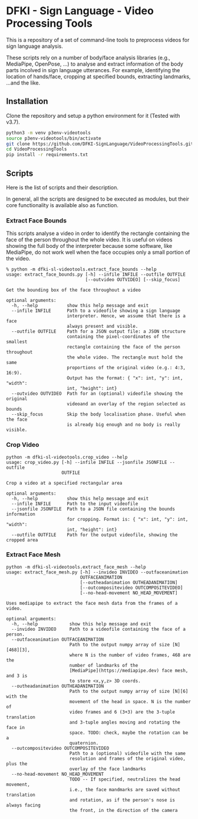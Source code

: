 # DFKI - Sign Language - Video Processing Tools

This is a repository of a set of command-line tools to preprocess videos for sign language analysis.

These scripts rely on a number of body/face analysis libraries (e.g., MediaPipe, OpenPose, ...) to analyse and extract information of the body parts incolved in sign language utterances. For example, identifying the location of hands/face, cropping at specified bounds, extracting landmarks, ...and the like.

## Installation

Clone the repository and setup a python environment for it (Tested with v3.7).

```sh
python3 -m venv p3env-videotools
source p3env-videotools/bin/activate
git clone https://github.com/DFKI-SignLanguage/VideoProcessingTools.git
cd VideoProcessingTools
pip install -r requirements.txt
```

## Scripts

Here is the list of scripts and their description.

In general, all the scripts are designed to be executed as modules, but their core functionality is available also as function.

### Extract Face Bounds

This scripts analyse a video in order to identify the rectangle containing the face of the person throughout the whole video.
It is useful on videos showing the full body of the interpreter because some software, like MediaPipe, do not work well when the face occupies only a small portion of the video.

```
% python -m dfki-sl-videotools.extract_face_bounds --help
usage: extract_face_bounds.py [-h] --infile INFILE --outfile OUTFILE
                              [--outvideo OUTVIDEO] [--skip_focus]

Get the bounding box of the face throughout a video

optional arguments:
  -h, --help           show this help message and exit
  --infile INFILE      Path to a videofile showing a sign language
                       interpreter. Hence, we assume that there is a face
                       always present and visible.
  --outfile OUTFILE    Path for a JSON output file: a JSON structure
                       containing the pixel-coordinates of the smallest
                       rectangle containing the face of the person throughout
                       the whole video. The rectangle must hold the same
                       proportions of the original video (e.g.: 4:3, 16:9).
                       Output has the format: { "x": int, "y": int, "width":
                       int, "height": int}
  --outvideo OUTVIDEO  Path for an (optional) videofile showing the original
                       videoand an overlay of the region selected as bounds
  --skip_focus         Skip the body localisation phase. Useful when the face
                       is already big enough and no body is really visible.
```

### Crop Video

```
python -m dfki-sl-videotools.crop_video --help         
usage: crop_video.py [-h] --infile INFILE --jsonfile JSONFILE --outfile
                     OUTFILE

Crop a video at a specified rectangular area

optional arguments:
  -h, --help           show this help message and exit
  --infile INFILE      Path to the input videofile
  --jsonfile JSONFILE  Path to a JSON file containing the bounds information
                       for cropping. Format is: { "x": int, "y": int, "width":
                       int, "height": int}
  --outfile OUTFILE    Path for the output videofile, showing the cropped area
```


### Extract Face Mesh

```
python -m dfki-sl-videotools.extract_face_mesh --help
usage: extract_face_mesh.py [-h] --invideo INVIDEO --outfaceanimation
                            OUTFACEANIMATION
                            [--outheadanimation OUTHEADANIMATION]
                            [--outcompositevideo OUTCOMPOSITEVIDEO]
                            [--no-head-movement NO_HEAD_MOVEMENT]

Uses mediapipe to extract the face mesh data from the frames of a video.

optional arguments:
  -h, --help            show this help message and exit
  --invideo INVIDEO     Path to a videofile containing the face of a person.
  --outfaceanimation OUTFACEANIMATION
                        Path to the output numpy array of size [N][468][3],
                        where N is the number of video frames, 468 are the
                        number of landmarks of the
                        [MediaPipe](https://mediapipe.dev) face mesh, and 3 is
                        to store <x,y,z> 3D coords.
  --outheadanimation OUTHEADANIMATION
                        Path to the output numpy array of size [N][6] with the
                        movement of the head in space. N is the number of
                        video frames and 6 (3+3) are the 3-tuple translation
                        and 3-tuple angles moving and rotating the face in
                        space. TODO: check, maybe the rotation can be a
                        quaternion.
  --outcompositevideo OUTCOMPOSITEVIDEO
                        Path to a (optional) videofile with the same
                        resolution and frames of the original video, plus the
                        overlay of the face landmarks
  --no-head-movement NO_HEAD_MOVEMENT
                        TODO -- If specified, neutralizes the head movement,
                        i.e., the face mandmarks are saved without translation
                        and rotation, as if the person's nose is always facing
                        the front, in the direction of the camera
```
